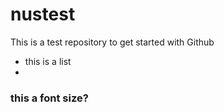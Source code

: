 # nustest
This is a test repository to get started with Github
* this is a list
* 
### this a font size?

